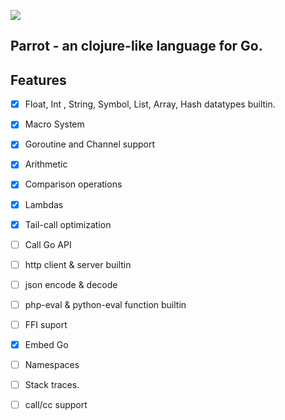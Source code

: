 
![](https://parrot.moe/assets/logo.png)

## Parrot - an clojure-like language for Go.


## Features

* [X] Float, Int , String, Symbol, List, Array, Hash datatypes builtin.
* [X] Macro System
* [X] Goroutine and Channel support
* [X] Arithmetic
* [X] Comparison operations
* [X] Lambdas
* [X] Tail-call optimization
* [ ] Call Go API
* [ ] http client & server builtin
* [ ] json encode & decode
* [ ] php-eval & python-eval function builtin
* [ ] FFI suport
* [X] Embed Go
* [ ] Namespaces
* [ ] Stack traces.
* [ ] call/cc support

